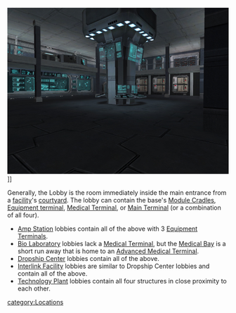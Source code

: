 ![](images/InterlinkMainLobby.jpg "fig:InterlinkMainLobby.jpg")\]\]

Generally, the Lobby is the room immediately inside the main entrance
from a [facility](Facility.md)'s
[courtyard](Courtyard.md). The lobby can contain the base's
[Module Cradles](Module_Cradle.md), [Equipment
terminal](Equipment_Terminal.md), [Medical
Terminal](Medical_Terminal.md), or [Main
Terminal](Main_Terminal.md) (or a combination of all four).

- [Amp Station](Amp_Station.md) lobbies contain all of the
  above with 3 [Equipment Terminals](Equipment_Terminal.md).
- [Bio Laboratory](Bio_Laboratory.md) lobbies lack a [Medical
  Terminal](Medical_Terminal.md), but the [Medical
  Bay](Medical_Bay.md) is a short run away that is home to an
  [Advanced Medical Terminal](Advanced_Medical_Terminal.md).
- [Dropship Center](Dropship_Center.md) lobbies contain all of
  the above.
- [Interlink Facility](Interlink.md) lobbies are
  similar to Dropship Center lobbies and contain all of the above.
- [Technology Plant](Technology_Plant.md) lobbies contain all
  four structures in close proximity to each other.

[category:Locations](category:Locations.md)
